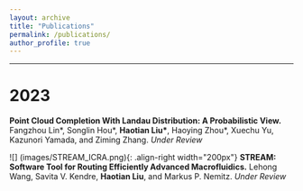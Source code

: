 ```yaml
---
layout: archive
title: "Publications"
permalink: /publications/
author_profile: true
---
```


---
# 2023
**Point Cloud Completion With Landau Distribution: A Probabilistic View.** Fangzhou Lin\*, Songlin Hou\*, **Haotian Liu\***, Haoying Zhou\*, Xuechu Yu, Kazunori Yamada, and Ziming Zhang. *Under Review*

![] (images/STREAM_ICRA.png){: .align-right width="200px"}
**STREAM: Software Tool for Routing Efficiently Advanced Macrofluidics.** Lehong Wang, Savita V. Kendre, **Haotian Liu**, and Markus P. Nemitz. *Under Review*
